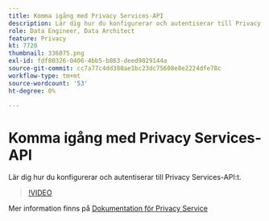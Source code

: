```yaml
---
title: Komma igång med Privacy Services-API
description: Lär dig hur du konfigurerar och autentiserar till Privacy Services-API:t.
role: Data Engineer, Data Architect
feature: Privacy
kt: 7720
thumbnail: 336075.png
exl-id: fdf80326-0406-4bb5-b863-deed9029144a
source-git-commit: cc7a77c4dd380ae1bc23dc75608e8e2224dfe78c
workflow-type: tm+mt
source-wordcount: '53'
ht-degree: 0%

---
```


# Komma igång med Privacy Services-API

Lär dig hur du konfigurerar och autentiserar till Privacy Services-API:t.

>[!VIDEO](https://video.tv.adobe.com/v/336075?quality=12&learn=on)

Mer information finns på [Dokumentation för Privacy Service](https://experienceleague.adobe.com/docs/experience-platform/privacy/home.html)

